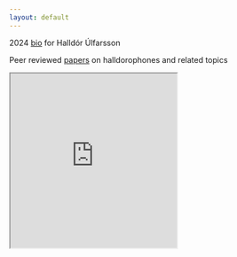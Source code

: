 ```yaml
---
layout: default
---
```


2024 [bio](./bio.md) for Halldór Úlfarsson

Peer reviewed [papers](./publications.md) on halldorophones and related topics

<iframe src="https://www.youtube.com/embed/videoseries?si=ofXCTYmdkDuIiIMe&amp;list=PLbVvsVvJSCnTQqwTZMMqbRqtz-h8JCF8p" class=“iframefull height="315px"
    </iframe>
